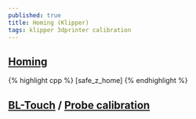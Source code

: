 ```yaml
---
published: true
title: Homing (Klipper)
tags: klipper 3dprinter calibration
---
```


## [Homing](https://www.klipper3d.org/Config_Reference.html#customized-homing) 

{% highlight cpp %}
[safe_z_home]
{% endhighlight %}

## [BL-Touch](https://github.com/KevinOConnor/klipper/blob/master/docs/BLTouch.md) / [Probe calibration](https://github.com/KevinOConnor/klipper/blob/master/docs/Probe_Calibrate.md)




